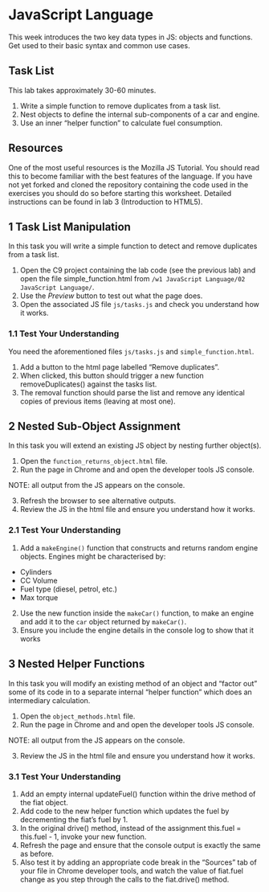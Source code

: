 # JavaScript Language

This week introduces the two key data types in JS: objects and functions. Get used to their basic syntax and common use cases.

## Task List

This lab takes approximately 30-60 minutes.

1. Write a simple function to remove duplicates from a task list.
2. Nest objects to define the internal sub-components of a car and engine.
3. Use an inner “helper function” to calculate fuel consumption.

## Resources

One of the most useful resources is the Mozilla JS Tutorial. You should read this to become familiar with the best features of the language. If you have not yet forked and cloned the repository containing the code used in the exercises you should do so before starting this worksheet. Detailed instructions can be found in lab 3 (Introduction to HTML5).

## 1 Task List Manipulation

In this task you will write a simple function to detect and remove duplicates from a task list.

1. Open the C9 project containing the lab code (see the previous lab) and open the file  simple_function.html  from  `/w1 JavaScript Language/02 JavaScript Language/`. 
2. Use the  *Preview*  button to test out what the page does.
3. Open the associated JS file `js/tasks.js` and check you understand how it works.

### 1.1 Test Your Understanding

You need the aforementioned files `js/tasks.js` and `simple_function.html`.

1. Add a button to the html page labelled “Remove duplicates”.
2. When clicked, this button should trigger a new function removeDuplicates() against the tasks list.
3. The removal function should parse the list and remove any identical copies of previous items (leaving at most one).

## 2 Nested Sub-Object Assignment

In this task you will extend an existing JS object by nesting further object(s).

1. Open the `function_returns_object.html`  file.
2. Run the page in Chrome and and open the developer tools JS console.

NOTE: all output from the JS appears on the console.

3. Refresh the browser to see alternative outputs.
4. Review the JS in the html file and ensure you understand how it works.

### 2.1 Test Your Understanding

1. Add a `makeEngine()` function that constructs and returns random engine objects. Engines might be characterised by:

- Cylinders
- CC Volume
- Fuel type (diesel, petrol, etc.)
- Max torque

2. Use the new function inside the `makeCar()` function, to make an engine and add it to the `car` object returned by `makeCar()`.
3. Ensure you include the engine details in the console log to show that it works

## 3 Nested Helper Functions

In this task you will modify an existing method of an object and “factor out” some of its code in to a separate internal “helper function” which does an intermediary calculation.

1. Open the `object_methods.html` file.
2. Run the page in Chrome and and open the developer tools JS console.

NOTE: all output from the JS appears on the console.

3. Review the JS in the html file and ensure you understand how it works.

### 3.1 Test Your Understanding

1. Add an empty internal updateFuel() function within the drive method of the fiat object.
2. Add code to the new helper function which updates the fuel by decrementing the fiat’s fuel by 1.
3. In the original drive() method, instead of the assignment this.fuel = this.fuel - 1, invoke your new function.
4. Refresh the page and ensure that the console output is exactly the same as before.
5. Also test it by adding an appropriate code break in the “Sources” tab of your file in Chrome developer tools, and watch the value of fiat.fuel change as you step through the calls to the fiat.drive() method.
